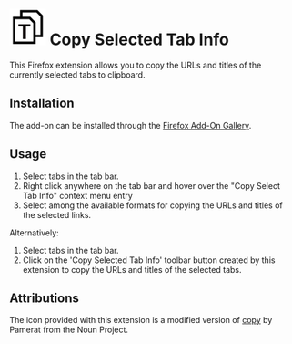 # ![extension-icon](icons/copy-selected-tab-info-ICON-64x64.png) Copy Selected Tab Info

This Firefox extension allows you to copy the URLs and titles of the currently selected tabs to clipboard.

## Installation
The add-on can be installed through the [Firefox Add-On Gallery](https://addons.mozilla.org/de/firefox/addon/copy-selected-tab-info/).

## Usage
1. Select tabs in the tab bar.
2. Right click anywhere on the tab bar and hover over the "Copy Select Tab Info" context menu entry
3. Select among the available formats for copying the URLs and titles of the selected links.

Alternatively:
1. Select tabs in the tab bar.
2. Click on the 'Copy Selected Tab Info' toolbar button created by this extension to copy
the URLs and titles of the selected tabs.

## Attributions
The icon provided with this extension is a modified version of [copy](https://thenounproject.com/term/copy/2418793/) by Pamerat from the Noun Project.

